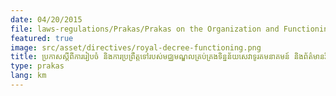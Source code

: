 ```yaml
---
date: 04/20/2015
file: laws-regulations/Prakas/Prakas on the Organization and Functioning of the Data Management Center for Telecommunications and Information Technology Services.pdf
featured: true
image: src/asset/directives/royal-decree-functioning.png
title: ប្រកាសស្តីពីការរៀបចំ និងការប្រព្រឹត្តទៅរបស់មជ្ឈមណ្ឌលគ្រប់គ្រងទិន្នន័យសេវាទូរគមនាគមន៍ និងព័ត៌មានវិទ្យា
type: prakas
lang: km
---
```

